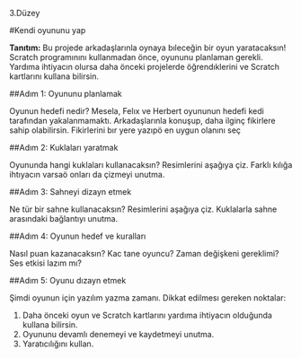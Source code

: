 3.Düzey

#Kendi oyununu yap

__Tanıtım:__
Bu projede arkadaşlarınla oynaya bıleceğin bir oyun yaratacaksın! Scratch programınını kullanmadan önce, oyununu planlaman gerekli. Yardıma ihtiyacın olursa daha önceki projelerde öğrendıklerini ve Scratch kartlarını kullana bilirsin.


##Adım 1: Oyununu planlamak 

Oyunun hedefi nedir? Mesela, Felıx ve Herbert oyununun hedefi kedi tarafından yakalanmamaktı. Arkadaşlarınla konuşup, daha ilginç fikirlere sahip olabilirsin. Fikirlerini bır yere yazıpö en uygun olanını seç


##Adım 2: Kuklaları yaratmak 

Oyununda hangi kuklaları kullanacaksın? Resimlerini aşağıya çiz. Farklı kılığa ihtıyacın varsaö onları da çizmeyi unutma.

##Adım 3: Sahneyi dizayn etmek 

Ne tür bir sahne kullanacaksın? Resimlerini aşağıya çiz. Kuklalarla sahne arasındaki bağlantıyı unutma.

##Adım 4: Oyunun hedef ve kuralları 

Nasıl puan kazanacaksın? Kac tane oyuncu? Zaman değişkeni gereklimi? Ses etkisi lazım mı?


##Adım 5: Oyunu dızayn etmek

Şimdi oyunun için yazılım yazma zamanı.
Dikkat edilmesı gereken noktalar:


1. Daha önceki oyun ve Scratch kartlarını yardıma ihtiyacın olduğunda kullana bilirsin.
2. Oyununu devamlı denemeyi ve kaydetmeyi unutma.
3. Yaratıcılığını kullan.
